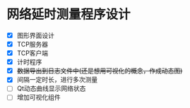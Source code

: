 # 网络延时测量程序设计
- [X] 图形界面设计
- [X] TCP服务器
- [X] TCP客户端
- [X] 计时程序
- [X] ~~数据导出到日志文件中(还是想用可视化的概念，作成动态图)~~
- [X] 间隔一定时长，进行多次测量
- [ ] Qt动态曲线显示网络状态
- [ ] 增加可视化组件
